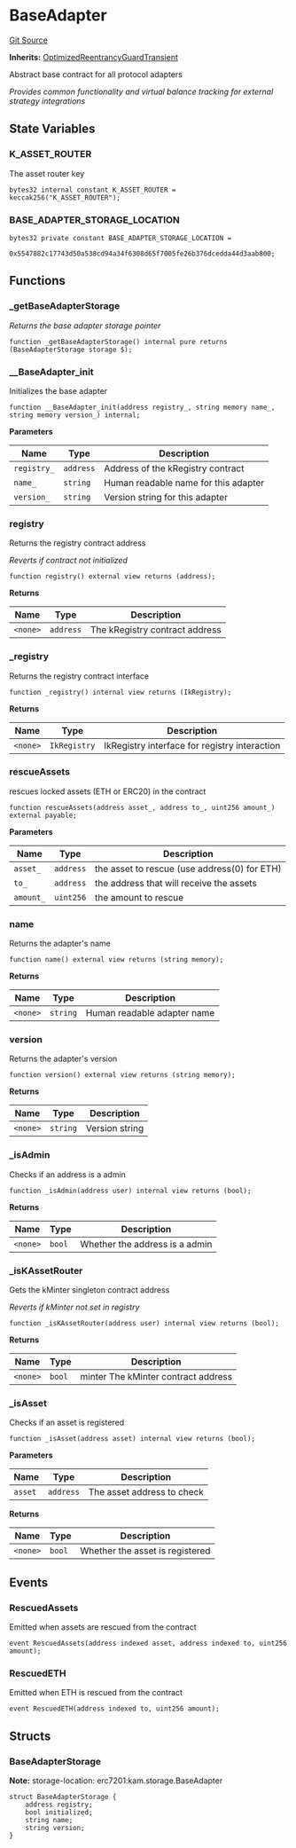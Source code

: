 # BaseAdapter
[Git Source](https://github.com/VerisLabs/KAM/blob/bbd875989135c7d3f313fa3fcc61e94d6afb4346/src/adapters/BaseAdapter.sol)

**Inherits:**
[OptimizedReentrancyGuardTransient](/src/abstracts/OptimizedReentrancyGuardTransient.sol/abstract.OptimizedReentrancyGuardTransient.md)

Abstract base contract for all protocol adapters

*Provides common functionality and virtual balance tracking for external strategy integrations*


## State Variables
### K_ASSET_ROUTER
The asset router key


```solidity
bytes32 internal constant K_ASSET_ROUTER = keccak256("K_ASSET_ROUTER");
```


### BASE_ADAPTER_STORAGE_LOCATION

```solidity
bytes32 private constant BASE_ADAPTER_STORAGE_LOCATION =
    0x5547882c17743d50a538cd94a34f6308d65f7005fe26b376dcedda44d3aab800;
```


## Functions
### _getBaseAdapterStorage

*Returns the base adapter storage pointer*


```solidity
function _getBaseAdapterStorage() internal pure returns (BaseAdapterStorage storage $);
```

### __BaseAdapter_init

Initializes the base adapter


```solidity
function __BaseAdapter_init(address registry_, string memory name_, string memory version_) internal;
```
**Parameters**

|Name|Type|Description|
|----|----|-----------|
|`registry_`|`address`|Address of the kRegistry contract|
|`name_`|`string`|Human readable name for this adapter|
|`version_`|`string`|Version string for this adapter|


### registry

Returns the registry contract address

*Reverts if contract not initialized*


```solidity
function registry() external view returns (address);
```
**Returns**

|Name|Type|Description|
|----|----|-----------|
|`<none>`|`address`|The kRegistry contract address|


### _registry

Returns the registry contract interface


```solidity
function _registry() internal view returns (IkRegistry);
```
**Returns**

|Name|Type|Description|
|----|----|-----------|
|`<none>`|`IkRegistry`|IkRegistry interface for registry interaction|


### rescueAssets

rescues locked assets (ETH or ERC20) in the contract


```solidity
function rescueAssets(address asset_, address to_, uint256 amount_) external payable;
```
**Parameters**

|Name|Type|Description|
|----|----|-----------|
|`asset_`|`address`|the asset to rescue (use address(0) for ETH)|
|`to_`|`address`|the address that will receive the assets|
|`amount_`|`uint256`|the amount to rescue|


### name

Returns the adapter's name


```solidity
function name() external view returns (string memory);
```
**Returns**

|Name|Type|Description|
|----|----|-----------|
|`<none>`|`string`|Human readable adapter name|


### version

Returns the adapter's version


```solidity
function version() external view returns (string memory);
```
**Returns**

|Name|Type|Description|
|----|----|-----------|
|`<none>`|`string`|Version string|


### _isAdmin

Checks if an address is a admin


```solidity
function _isAdmin(address user) internal view returns (bool);
```
**Returns**

|Name|Type|Description|
|----|----|-----------|
|`<none>`|`bool`|Whether the address is a admin|


### _isKAssetRouter

Gets the kMinter singleton contract address

*Reverts if kMinter not set in registry*


```solidity
function _isKAssetRouter(address user) internal view returns (bool);
```
**Returns**

|Name|Type|Description|
|----|----|-----------|
|`<none>`|`bool`|minter The kMinter contract address|


### _isAsset

Checks if an asset is registered


```solidity
function _isAsset(address asset) internal view returns (bool);
```
**Parameters**

|Name|Type|Description|
|----|----|-----------|
|`asset`|`address`|The asset address to check|

**Returns**

|Name|Type|Description|
|----|----|-----------|
|`<none>`|`bool`|Whether the asset is registered|


## Events
### RescuedAssets
Emitted when assets are rescued from the contract


```solidity
event RescuedAssets(address indexed asset, address indexed to, uint256 amount);
```

### RescuedETH
Emitted when ETH is rescued from the contract


```solidity
event RescuedETH(address indexed to, uint256 amount);
```

## Structs
### BaseAdapterStorage
**Note:**
storage-location: erc7201:kam.storage.BaseAdapter


```solidity
struct BaseAdapterStorage {
    address registry;
    bool initialized;
    string name;
    string version;
}
```

